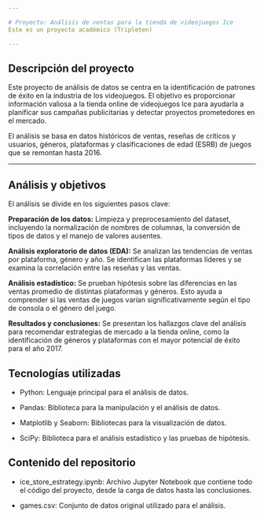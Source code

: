 ```yaml
---

# Proyecto: Análisis de ventas para la tienda de videojuegos Ice
Este es un proyecto académico (Tripleten)

---
```


## Descripción del proyecto
Este proyecto de análisis de datos se centra en la identificación de patrones de éxito en la industria de los videojuegos. El objetivo es proporcionar información valiosa a la tienda online de videojuegos Ice para ayudarla a planificar sus campañas publicitarias y detectar proyectos prometedores en el mercado.

El análisis se basa en datos históricos de ventas, reseñas de críticos y usuarios, géneros, plataformas y clasificaciones de edad (ESRB) de juegos que se remontan hasta 2016.

---

## Análisis y objetivos
El análisis se divide en los siguientes pasos clave:

**Preparación de los datos:** Limpieza y preprocesamiento del dataset, incluyendo la normalización de nombres de columnas, la conversión de tipos de datos y el manejo de valores ausentes.

**Análisis exploratorio de datos (EDA):** Se analizan las tendencias de ventas por plataforma, género y año. Se identifican las plataformas líderes y se examina la correlación entre las reseñas y las ventas.

**Análisis estadístico:** Se prueban hipótesis sobre las diferencias en las ventas promedio de distintas plataformas y géneros. Esto ayuda a comprender si las ventas de juegos varían significativamente según el tipo de consola o el género del juego.

**Resultados y conclusiones:** Se presentan los hallazgos clave del análisis para recomendar estrategias de mercado a la tienda online, como la identificación de géneros y plataformas con el mayor potencial de éxito para el año 2017.

## Tecnologías utilizadas
- Python: Lenguaje principal para el análisis de datos.

- Pandas: Biblioteca para la manipulación y el análisis de datos.

- Matplotlib y Seaborn: Bibliotecas para la visualización de datos.

- SciPy: Biblioteca para el análisis estadístico y las pruebas de hipótesis.

## Contenido del repositorio
- ice_store_estrategy.ipynb: Archivo Jupyter Notebook que contiene todo el código del proyecto, desde la carga de datos hasta las conclusiones.

- games.csv: Conjunto de datos original utilizado para el análisis.
